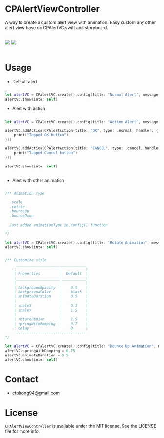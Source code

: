 # CPAlertViewController

A way to create a custom alert view with animation. Easy custom any other alert view base on CPAlertVC.swift and storyboard.</br><br>

<img src="https://github.com/katafo/CPAlertViewController/blob/master/screenshot.gif" />
<img src="https://github.com/katafo/CPAlertViewController/blob/master/screenshot_custom_style.png" />
</br><br>

# Usage

- Default alert

```swift

let alertVC = CPAlertVC.create().config(title: "Normal Alert", message: "Normal alert will have only one button.")
alertVC.show(into: self)

```
- Alert with action

```swift

let alertVC = CPAlertVC.create().config(title: "Action Alert", message: "You can add your action to two buttons below. By default: Cancel button will dismiss alert.")

alertVC.addAction(CPAlertAction(title: "OK", type: .normal, handler: {
    print("Tapped OK button")
}))

alertVC.addAction(CPAlertAction(title: "CANCEL", type: .cancel, handler: {
    print("Tapped Cancel button")
}))

alertVC.show(into: self)
    
```
- Alert with other animation

```swift

/** Animation Type

  .scale
  .rotate
  .bounceUp
  .bounceDown
  
  Just added animationType in config() function

*/

let alertVC = CPAlertVC.create().config(title: "Rotate Animation", message: "Rotate ~90 degrees = 1.5 rad (1 rad = 57 degrees), you can change it in CPAlertVC.swift.", animationType: .rotate)
alertVC.show(into: self)

```

```swift

/** Customize style
     ________________________________
    |                    |           |
    | Properties         |  Default  |
    |____________________|___________|
    |                    |           |
    | backgroundOpacity  |    0.5    |
    | backgroundColor    |    black  |
    | animateDuration    |    0.5    |
    |                    |           |
    | scaleX             |    0.3    |
    | scaleY             |    1.5    |
    |                    |           |
    | rotateRadian       |    1.5    |
    | springWithDamping  |    0.7    |
    | delay              |    0      |
     --------------------------------
*/

let alertVC = CPAlertVC.create().config(title: "Bounce Up Animation", message: "Animating alert from bottom view to top view", animationType: .bounceUp)
alertVC.springWithDamping = 0.75
alertVC.animateDuration = 0.5
alertVC.show(into: self)

```


# Contact

- ctphong94@gmail.com

# License

`CPAlertViewController` is available under the MIT license. See the LICENSE file for more info.
